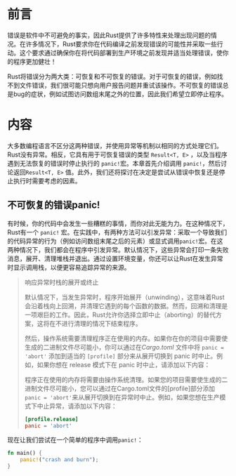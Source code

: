 # 前言

错误是软件中不可避免的事实，因此Rust提供了许多特性来处理出现问题的情况。在许多情况下，Rust要求你在代码编译之前发现错误的可能性并采取一些行动。这个要求通过确保你在将代码部署到生产环境之前发现并适当处理错误，使你的程序更加健壮！

Rust将错误分为两大类：可恢复和不可恢复的错误。对于可恢复的错误，例如找不到文件错误，我们很可能只想向用户报告问题并重试该操作。不可恢复的错误总是bug的症状，例如试图访问数组末尾之外的位置，因此我们希望立即停止程序。

# 内容

大多数编程语言不区分这两种错误，并使用异常等机制以相同的方式处理它们。Rust没有异常。相反，它具有用于可恢复错误的类型 `Result<T, E>` ，以及当程序遇到无法恢复的错误时停止执行的 `panic!`宏。本章首先介绍调用 `panic!`，然后讨论返回`Result<T, E>` 值。此外，我们还将探讨在决定是尝试从错误中恢复还是停止执行时需要考虑的因素。

## 不可恢复的错误panic!

有时候，你的代码中会发生一些糟糕的事情，而你对此无能为力。在这种情况下，Rust有一个 `panic!` 宏。在实践中，有两种方法可以引发异常：采取一个导致我们的代码异常的行为（例如访问数组末尾之后的元素）或显式调用`panic!`宏。在这两种情况下，我们都会在程序中引发异常。默认情况下，这些异常会打印一条失败消息，展开、清理堆栈并退出。通过设置环境变量，你还可以让Rust在发生异常时显示调用栈，以便更容易追踪异常的来源。

>响应异常时栈的展开或终止
>
>默认情况下，当发生异常时，程序开始展开（unwinding），这意味着Rust会沿着栈向上回溯，并清理它遇到的每个函数的数据。然而，回溯和清理是一项艰巨的工作。因此，Rust允许你选择立即中止（aborting）的替代方案，这将在不进行清理的情况下结束程序。
>
>然后，操作系统需要清理程序正在使用的内存。如果你在你的项目中需要使生成的二进制文件尽可能小，你可以通过在*Cargo.toml* 文件中将 `panic = 'abort'` 添加到适当的 `[profile]` 部分来从展开切换到 panic 时中止。例如，如果你想在 release 模式下在 panic 时中止，请添加以下内容：
>
>程序正在使用的内存将需要由操作系统清理。如果您的项目需要使生成的二进制文件尽可能小，您可以通过在Cargo.toml文件的[profile]部分添加`panic = 'abort'`来从展开切换到在异常时中止。例如，如果您想在生产模式下中止异常，请添加以下内容：
>
>```toml
>[profile.release]
>panic = 'abort'
>```



现在让我们尝试在一个简单的程序中调用`panic!`：

```rust
fn main() {
    panic!("crash and burn");
}
```

